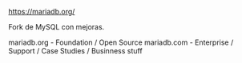 https://mariadb.org/

Fork de MySQL con mejoras.


mariadb.org - Foundation / Open Source
mariadb.com - Enterprise / Support / Case Studies / Businness stuff
